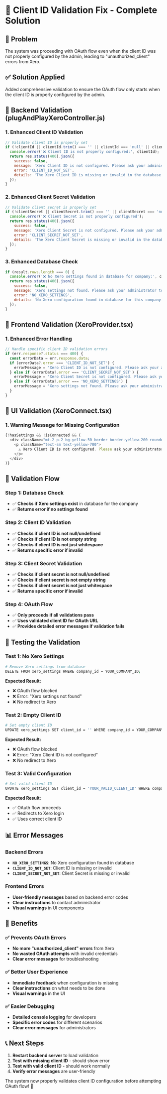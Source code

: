 # 🔧 Client ID Validation Fix - Complete Solution

## 🚨 Problem

The system was proceeding with OAuth flow even when the client ID was not properly configured by the admin, leading to "unauthorized_client" errors from Xero.

## ✅ Solution Applied

Added comprehensive validation to ensure the OAuth flow only starts when the client ID is properly configured by the admin.

## 🔧 Backend Validation (plugAndPlayXeroController.js)

### 1. Enhanced Client ID Validation

```javascript
// Validate client ID is properly set
if (!clientId || clientId.trim() === '' || clientId === 'null' || clientId === 'undefined') {
  console.error('❌ Client ID is not properly configured:', clientId);
  return res.status(400).json({
    success: false,
    message: 'Xero Client ID is not configured. Please ask your administrator to configure Xero client credentials for your company.',
    error: 'CLIENT_ID_NOT_SET',
    details: 'The Xero Client ID is missing or invalid in the database settings.'
  });
}
```

### 2. Enhanced Client Secret Validation

```javascript
// Validate client secret is properly set
if (!clientSecret || clientSecret.trim() === '' || clientSecret === 'null' || clientSecret === 'undefined') {
  console.error('❌ Client Secret is not properly configured');
  return res.status(400).json({
    success: false,
    message: 'Xero Client Secret is not configured. Please ask your administrator to configure Xero client credentials for your company.',
    error: 'CLIENT_SECRET_NOT_SET',
    details: 'The Xero Client Secret is missing or invalid in the database settings.'
  });
}
```

### 3. Enhanced Database Check

```javascript
if (result.rows.length === 0) {
  console.error('❌ No Xero settings found in database for company:', companyId);
  return res.status(400).json({
    success: false,
    message: 'Xero settings not found. Please ask your administrator to configure Xero client credentials for your company.',
    error: 'NO_XERO_SETTINGS',
    details: 'No Xero configuration found in database for this company.'
  });
}
```

## 🔧 Frontend Validation (XeroProvider.tsx)

### 1. Enhanced Error Handling

```javascript
// Handle specific client ID validation errors
if (err.response?.status === 400) {
  const errorData = err.response.data;
  if (errorData?.error === 'CLIENT_ID_NOT_SET') {
    errorMessage = 'Xero Client ID is not configured. Please ask your administrator to configure Xero client credentials.';
  } else if (errorData?.error === 'CLIENT_SECRET_NOT_SET') {
    errorMessage = 'Xero Client Secret is not configured. Please ask your administrator to configure Xero client credentials.';
  } else if (errorData?.error === 'NO_XERO_SETTINGS') {
    errorMessage = 'Xero settings not found. Please ask your administrator to configure Xero client credentials for your company.';
  }
}
```

## 🔧 UI Validation (XeroConnect.tsx)

### 1. Warning Message for Missing Configuration

```javascript
{!hasSettings && !isConnected && (
  <div className="mt-2 p-2 bg-yellow-50 border border-yellow-200 rounded-md">
    <p className="text-sm text-yellow-700">
      ⚠️ Xero Client ID is not configured. Please ask your administrator to configure Xero client credentials.
    </p>
  </div>
)}
```

## 🎯 Validation Flow

### Step 1: Database Check
- ✅ **Checks if Xero settings exist** in database for the company
- ✅ **Returns error if no settings found**

### Step 2: Client ID Validation
- ✅ **Checks if client ID is not null/undefined**
- ✅ **Checks if client ID is not empty string**
- ✅ **Checks if client ID is not just whitespace**
- ✅ **Returns specific error if invalid**

### Step 3: Client Secret Validation
- ✅ **Checks if client secret is not null/undefined**
- ✅ **Checks if client secret is not empty string**
- ✅ **Checks if client secret is not just whitespace**
- ✅ **Returns specific error if invalid**

### Step 4: OAuth Flow
- ✅ **Only proceeds if all validations pass**
- ✅ **Uses validated client ID for OAuth URL**
- ✅ **Provides detailed error messages if validation fails**

## 🧪 Testing the Validation

### Test 1: No Xero Settings
```bash
# Remove Xero settings from database
DELETE FROM xero_settings WHERE company_id = YOUR_COMPANY_ID;
```

**Expected Result:**
- ❌ OAuth flow blocked
- ❌ Error: "Xero settings not found"
- ❌ No redirect to Xero

### Test 2: Empty Client ID
```bash
# Set empty client ID
UPDATE xero_settings SET client_id = '' WHERE company_id = YOUR_COMPANY_ID;
```

**Expected Result:**
- ❌ OAuth flow blocked
- ❌ Error: "Xero Client ID is not configured"
- ❌ No redirect to Xero

### Test 3: Valid Configuration
```bash
# Set valid client ID
UPDATE xero_settings SET client_id = 'YOUR_VALID_CLIENT_ID' WHERE company_id = YOUR_COMPANY_ID;
```

**Expected Result:**
- ✅ OAuth flow proceeds
- ✅ Redirects to Xero login
- ✅ Uses correct client ID

## 📊 Error Messages

### Backend Errors
- **`NO_XERO_SETTINGS`**: No Xero configuration found in database
- **`CLIENT_ID_NOT_SET`**: Client ID is missing or invalid
- **`CLIENT_SECRET_NOT_SET`**: Client Secret is missing or invalid

### Frontend Errors
- **User-friendly messages** based on backend error codes
- **Clear instructions** to contact administrator
- **Visual warnings** in UI components

## 🎯 Benefits

### ✅ Prevents OAuth Errors
- **No more "unauthorized_client" errors** from Xero
- **No wasted OAuth attempts** with invalid credentials
- **Clear error messages** for troubleshooting

### ✅ Better User Experience
- **Immediate feedback** when configuration is missing
- **Clear instructions** on what needs to be done
- **Visual warnings** in the UI

### ✅ Easier Debugging
- **Detailed console logging** for developers
- **Specific error codes** for different scenarios
- **Clear error messages** for administrators

## 📞 Next Steps

1. **Restart backend server** to load validation
2. **Test with missing client ID** - should show error
3. **Test with valid client ID** - should work normally
4. **Verify error messages** are user-friendly

The system now properly validates client ID configuration before attempting OAuth flow! 🎉
